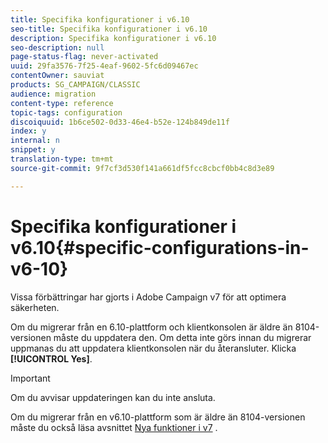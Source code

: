 ```yaml
---
title: Specifika konfigurationer i v6.10
seo-title: Specifika konfigurationer i v6.10
description: Specifika konfigurationer i v6.10
seo-description: null
page-status-flag: never-activated
uuid: 29fa3576-7f25-4eaf-9602-5fc6d09467ec
contentOwner: sauviat
products: SG_CAMPAIGN/CLASSIC
audience: migration
content-type: reference
topic-tags: configuration
discoiquuid: 1b6ce502-0d33-46e4-b52e-124b849de11f
index: y
internal: n
snippet: y
translation-type: tm+mt
source-git-commit: 9f7cf3d530f141a661df5fcc8cbcf0bb4c8d3e89

---
```



# Specifika konfigurationer i v6.10{#specific-configurations-in-v6-10}

Vissa förbättringar har gjorts i Adobe Campaign v7 för att optimera säkerheten.

Om du migrerar från en 6.10-plattform och klientkonsolen är äldre än 8104-versionen måste du uppdatera den. Om detta inte görs innan du migrerar uppmanas du att uppdatera klientkonsolen när du återansluter. Klicka **[!UICONTROL Yes]**.

>[!IMPORTANT]
>
>Om du avvisar uppdateringen kan du inte ansluta.

Om du migrerar från en v6.10-plattform som är äldre än 8104-versionen måste du också läsa avsnittet [Nya funktioner i v7](../../migration/using/general-configurations.md#new-features-in-v7) .
